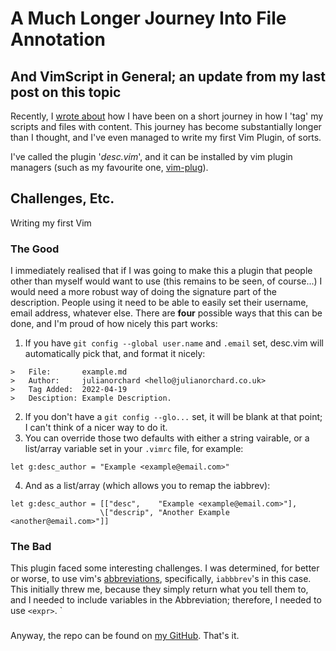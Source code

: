 <!--
page_title: A Much Longer Journey In File Annotation
page_description: I take a deeper dive into how I now 'tag' my files with Vim.
page_status: draft
page_date: 2022/04/19
-->

# A Much Longer Journey Into File Annotation

## And VimScript in General; an update from my last post on this topic

Recently, I [wrote about](https://julianorchard.co.uk/posts/2022/02/09/a-short-journey-in-file-annotation/) how I have been on a short journey in how I 'tag' my scripts and files with content. This journey has become substantially longer than I thought, and I've even managed to write my first Vim Plugin, of sorts.

I've called the plugin '*desc.vim*', and it can be installed by vim plugin managers (such as my favourite one, [vim-plug](https://github.com/junegunn/vim-plug)).

## Challenges, Etc.

Writing my first Vim 

### The Good

I immediately realised that if I was going to make
this a plugin that people other than myself would
want to use (this remains to be seen, of
course...) I would need a more robust way of doing
the signature part of the description. People
using it need to be able to easily set their
username, email address, whatever else. There are
**four** possible ways that this can be done, and
I'm proud of how nicely this part works: 

1. If you have `git config --global user.name`
   and `.email` set, desc.vim will automatically
   pick that, and format it nicely:

```
>   File:       example.md
>   Author:     julianorchard <hello@julianorchard.co.uk>
>   Tag Added:  2022-04-19
>   Desciption: Example Description.
```

2. If you don't have a `git config --glo...` set,
   it will be blank at that point; I can't think
   of a nicer way to do it.
3. You can override those two defaults with
   either a string vairable, or a list/array
   variable set in your `.vimrc` file, for
   example:

```
let g:desc_author = "Example <example@email.com>"
```

4. And as a list/array (which allows you to remap
   the iabbrev): 

```
let g:desc_author = [["desc",    "Example <example@email.com>"],
                    \["descrip", "Another Example <another@email.com>"]]
```

### The Bad

This plugin faced some interesting challenges. I
was determined, for better or worse, to use vim's
[abbreviations](http://vimdoc.sourceforge.net/htmldoc/map.html#Abbreviations),
specifically, `iabbbrev`'s in this case. This
initially threw me, because they simply return
what you tell them to, and I needed to include
variables in the Abbreviation; therefore, I needed
to use `<expr>`. `

### 


Anyway, the repo can be found on [my
GitHub](https://github.com/julianorchard/desc.vim). That's it. 
